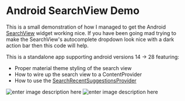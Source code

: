 
Android SearchView Demo
======================
This is a small demonstration of how I managed to get the Android [SearchView](http://developer.android.com/reference/android/support/v7/widget/SearchView.html) widget working nice.
If you have been going mad trying to make the SearchView's autocomplete dropdown look nice with a dark action bar
then this code will help.
 

This is a standalone app supporting android versions 14 -> 28 featuring:

 - Proper material theme styling of the search view
 - How to wire up the search view to a ContentProvider
 - How to use the [SearchRecentSuggestionsProvider](http://developer.android.com/reference/android/content/SearchRecentSuggestionsProvider.html)
 

![enter image description here](https://raw.githubusercontent.com/danbrough/Android-SearchView-Demo/master/docs/demo1.png)
![enter image description here](https://raw.githubusercontent.com/danbrough/Android-SearchView-Demo/master/docs/demo2.jpg)




